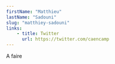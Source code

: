 ```yaml
---
firstName: "Matthieu"
lastName: "Sadouni"
slug: "matthiey-sadouni"
links:
    - title: Twitter
      url: https://twitter.com/caencamp
---
```


A faire
